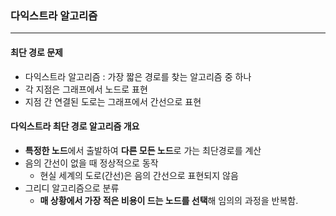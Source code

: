 ### 다익스트라 알고리즘

---

#### 최단 경로 문제

- 다익스트라 알고리즘 : 가장 짧은 경로를 찾는 알고리즘 중 하나
- 각 지점은 그래프에서 노드로 표현
- 지점 간 연결된 도로는 그래프에서 간선으로 표현



#### 다익스트라 최단 경로 알고리즘 개요

- **특정한 노드**에서 출발하여 **다른 모든 노드**로 가는 최단경로를 계산
- 음의 간선이 없을 때 정상적으로 동작
  - 현실 세계의 도로(간선)은 음의 간선으로 표현되지 않음
- 그리디 알고리즘으로 분류
  - **매 상황에서 가장 적은 비용이 드는 노드를 선택**해 임의의 과정을 반복함.



